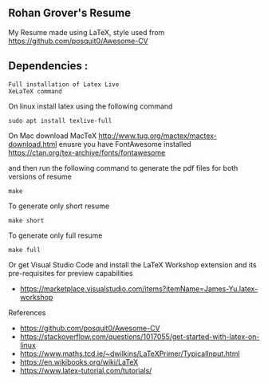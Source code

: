 ## Rohan Grover's Resume 

My Resume made using LaTeX, style used from https://github.com/posquit0/Awesome-CV


## Dependencies :
    Full installation of Latex Live
    XeLaTeX command


On linux install latex using the following command

    sudo apt install texlive-full

On Mac 
    download MacTeX http://www.tug.org/mactex/mactex-download.html
    enusre you have FontAwesome installed https://ctan.org/tex-archive/fonts/fontawesome

and then run the following command to generate the pdf files for both versions of resume

    make

To generate only short resume

    make short

To generate only full resume

    make full


Or get Visual Studio Code and install the LaTeX Workshop extension and its pre-requisites for preview capabilities
* https://marketplace.visualstudio.com/items?itemName=James-Yu.latex-workshop


References
* https://github.com/posquit0/Awesome-CV
* https://stackoverflow.com/questions/1017055/get-started-with-latex-on-linux
* https://www.maths.tcd.ie/~dwilkins/LaTeXPrimer/TypicalInput.html
* https://en.wikibooks.org/wiki/LaTeX
* https://www.latex-tutorial.com/tutorials/


